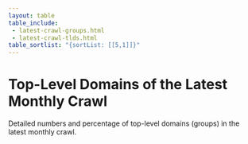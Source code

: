 ```yaml
---
layout: table
table_include:
 - latest-crawl-groups.html
 - latest-crawl-tlds.html
table_sortlist: "{sortList: [[5,1]]}"
---
```


Top-Level Domains of the Latest Monthly Crawl
=============================================

Detailed numbers and percentage of top-level domains (groups) in the latest monthly crawl.


